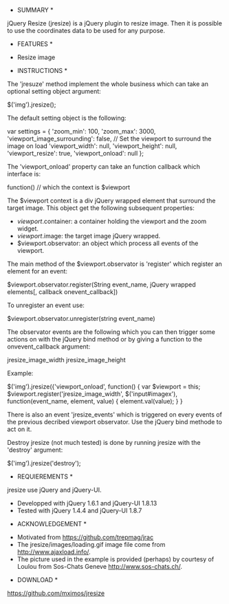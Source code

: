 * SUMMARY *

jQuery Resize (jresize) is a jQuery plugin to resize image. Then it is
possible to use the coordinates data to be used for any purpose.



* FEATURES *

- Resize image


* INSTRUCTIONS *

The 'jresuze' method implement the whole business which can take an optional 
setting object argument:

  $('img').jresize();

The default setting object is the following:

  var settings = {
    'zoom_min': 100,
    'zoom_max': 3000,
    'viewport_image_surrounding': false, // Set the viewport to surround the image on load
    'viewport_width': null,
    'viewport_height': null,
    'viewport_resize': true,
    'viewport_onload': null
  };

The 'viewport_onload' property can take an function callback which interface is:

  function() // which the context is $viewport

The $viewport context is a div jQuery wrapped element that surround the target
image. This object get the following subsequent properties:

  - $viewport.$container: a container holding the viewport and the zoom widget.
  - $viewport.$image: the target image jQuery wrapped.
  - $viewport.observator: an object which process all events of the viewport.

The main method of the $viewport.observator is 'register' which register an
element for an event:

  $viewport.observator.register(String event_name, jQuery wrapped elements[, callback onevent_callback])

To unregister an event use:

  $viewport.observator.unregister(string event_name)

The observator events are the following which you can then trigger some actions 
on with the jQuery bind method or by giving a function to the onvevent_callback 
argument:

  jresize_image_width
  jresize_image_height

Example:

  $('img').jresize({'viewport_onload', function() {
    var $viewport = this;
    $viewport.register('jresize_image_width', $('input#imagex'), function(event_name, element, value) {
      element.val(value);
    }
  }

There is also an event 'jresize_events' which is triggered on every events of
the previous decribed viewport observator. Use the jQuery bind methode to act on
it.

Destroy jresize (not much tested) is done by running jresize with the 'destroy' argument:

  $('img').jresize('destroy');


* REQUIEREMENTS *

jresize use jQuery and jQuery-UI.

- Developped with jQuery 1.6.1 and jQuery-UI 1.8.13
- Tested with jQuery 1.4.4 and jQuery-UI 1.8.7


* ACKNOWLEDGEMENT *

- Motivated from https://github.com/trepmag/jrac
- The jresize/images/loading.gif image file come from http://www.ajaxload.info/.
- The picture used in the example is provided (perhaps) by courtesy of Loulou 
from Sos-Chats Geneve http://www.sos-chats.ch/.


* DOWNLOAD *

https://github.com/mximos/jresize

